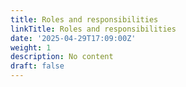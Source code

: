 ```yaml
---
title: Roles and responsibilities
linkTitle: Roles and responsibilities
date: '2025-04-29T17:09:00Z'
weight: 1
description: No content
draft: false
---
```



